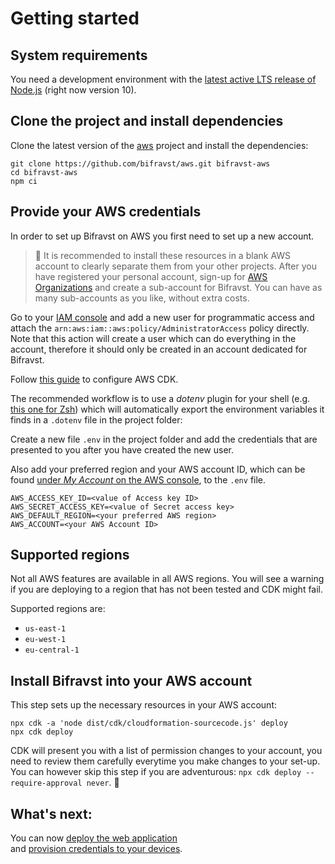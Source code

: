 # Getting started

## System requirements

You need a development environment with the
[latest active LTS release of Node.js](https://nodejs.org/en/about/releases/)
(right now version 10).

## Clone the project and install dependencies

Clone the latest version of the [aws](https://github.com/bifravst/aws) project
and install the dependencies:

    git clone https://github.com/bifravst/aws.git bifravst-aws
    cd bifravst-aws
    npm ci

## Provide your AWS credentials

In order to set up Bifravst on AWS you first need to set up a new account.

> 🚨 It is recommended to install these resources in a blank AWS account to
> clearly separate them from your other projects. After you have registered your
> personal account, sign-up for
> [AWS Organizations](https://aws.amazon.com/organizations/) and create a
> sub-account for Bifravst. You can have as many sub-accounts as you like,
> without extra costs.

Go to your
[IAM console](https://console.aws.amazon.com/iam/home?region=us-east-1#/home)
and add a new user for programmatic access and attach the
`arn:aws:iam::aws:policy/AdministratorAccess` policy directly. Note that this
action will create a user which can do everything in the account, therefore it
should only be created in an account dedicated for Bifravst.

Follow
[this guide](https://docs.aws.amazon.com/cdk/latest/guide/getting_started.html)
to configure AWS CDK.

The recommended workflow is to use a _dotenv_ plugin for your shell (e.g.
[this one for Zsh](https://github.com/robbyrussell/oh-my-zsh/tree/master/plugins/dotenv))
which will automatically export the environment variables it finds in a
`.dotenv` file in the project folder:

Create a new file `.env` in the project folder and add the credentials that are
presented to you after you have created the new user.

Also add your preferred region and your AWS account ID, which can be found
[under _My Account_ on the AWS console](https://console.aws.amazon.com/billing/home?#/account),
to the `.env` file.

```
AWS_ACCESS_KEY_ID=<value of Access key ID>
AWS_SECRET_ACCESS_KEY=<value of Secret access key>
AWS_DEFAULT_REGION=<your preferred AWS region>
AWS_ACCOUNT=<your AWS Account ID>
```

## Supported regions

Not all AWS features are available in all AWS regions. You will see a warning if
you are deploying to a region that has not been tested and CDK might fail.

Supported regions are:

- `us-east-1`
- `eu-west-1`
- `eu-central-1`

## Install Bifravst into your AWS account

This step sets up the necessary resources in your AWS account:

    npx cdk -a 'node dist/cdk/cloudformation-sourcecode.js' deploy
    npx cdk deploy

CDK will present you with a list of permission changes to your account, you need
to review them carefully everytime you make changes to your set-up. You can
however skip this step if you are adventurous:
`npx cdk deploy --require-approval never`. 🤞

## What's next:

You can now [deploy the web application](../app/AWS.md)  
and [provision credentials to your devices](./DeviceCredentials.md).
